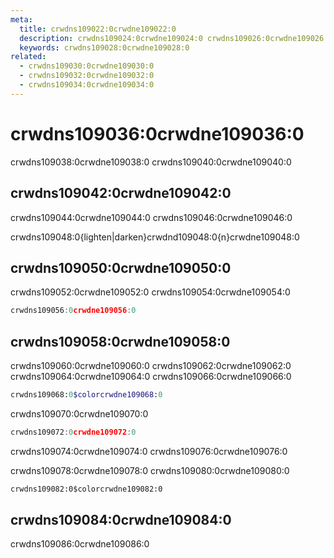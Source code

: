 ```yaml
---
meta:
  title: crwdns109022:0crwdne109022:0
  description: crwdns109024:0crwdne109024:0 crwdns109026:0crwdne109026:0
  keywords: crwdns109028:0crwdne109028:0
related:
  - crwdns109030:0crwdne109030:0
  - crwdns109032:0crwdne109032:0
  - crwdns109034:0crwdne109034:0
---
```


# crwdns109036:0crwdne109036:0

crwdns109038:0crwdne109038:0 crwdns109040:0crwdne109040:0

<entry-ad />

## crwdns109042:0crwdne109042:0

crwdns109044:0crwdne109044:0 crwdns109046:0crwdne109046:0

<example file="color/classes" />

crwdns109048:0{lighten|darken}crwdnd109048:0{n}crwdne109048:0

<example file="color/text-classes" />

## crwdns109050:0crwdne109050:0

crwdns109052:0crwdne109052:0 crwdns109054:0crwdne109054:0

```js
crwdns109056:0crwdne109056:0
```

## crwdns109058:0crwdne109058:0

crwdns109060:0crwdne109060:0 crwdns109062:0crwdne109062:0 crwdns109064:0crwdne109064:0 crwdns109066:0crwdne109066:0

```sass
crwdns109068:0$colorcrwdne109068:0
```

crwdns109070:0crwdne109070:0

```js
crwdns109072:0crwdne109072:0
```

<alert type="error">
  crwdns109074:0crwdne109074:0 crwdns109076:0crwdne109076:0
</alert>

crwdns109078:0crwdne109078:0 crwdns109080:0crwdne109080:0

```html
crwdns109082:0$colorcrwdne109082:0
```

## crwdns109084:0crwdne109084:0

crwdns109086:0crwdne109086:0

<color-palette />

<backmatter />
